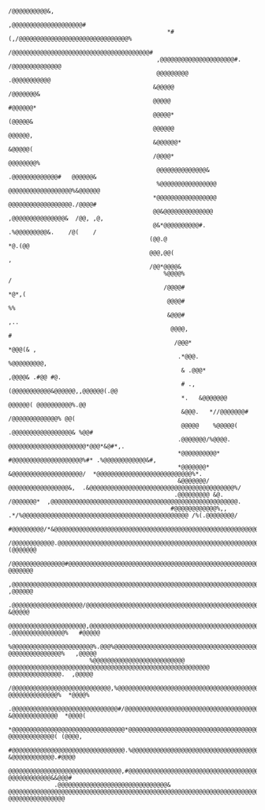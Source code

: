                                                                                                                                                   
                                                                                                                                                      
                                                              /@@@@@@@@@@&,                                                                           
                                                          ,@@@@@@@@@@@@@@@@@@@@#                                                                      
                                                 *#(,/@@@@@@@@@@@@@@@@@@@@@@@@@@@@@@@%                                                                
                                               /@@@@@@@@@@@@@@@@@@@@@@@@@@@@@@@@@@@@@@@#                                                              
                                              ,@@@@@@@@@@@@@@@@@@@@@#.    /@@@@@@@@@@@@@@                                                             
                                              @@@@@@@@@                       .@@@@@@@@@@@                                                            
                                             &@@@@@                               /@@@@@@@&                                                           
                                             @@@@@                                  #@@@@@@*                                                          
                                             @@@@@*                                  (@@@@@&                                                          
                                             @@@@@@                                   @@@@@@,                                                         
                                             &@@@@@@*                                 &@@@@@(                                                         
                                             /@@@@*                                 @@@@@@@@%                                                         
                                              @@@@@@@@@@@@@@&       .@@@@@@@@@@@@@#   @@@@@@&                                                         
                                              %@@@@@@@@@@@@@@@@    @@@@@@@@@@@@@@@@@@%&@@@@@@                                                         
                                             *@@@@@@@@@@@@@@@@@    @@@@@@@@@@@@@@@@@@./@@@@#                                                          
                                             @@&@@@@@@@@@@@@@@     ,@@@@@@@@@@@@@@@&  /@@, ,@,                                                        
                                             @&*@@@@@@@@@@#.         .%@@@@@@@@@&.    /@(    /                                                        
                                            (@@.@                                     *@.(@@                                                          
                                            @@@,@@(                                    ,                                                              
                                            /@@*@@@@&                                                                                                 
                                                %@@@@%                                      /                                                         
                                                /@@@@#                                *@*,(                                                           
                                                 @@@@#                                %%                                                              
                                                 &@@@#                               ,..                                                              
                                                  @@@@,                              #                                                                
                                                   /@@@*                       *@@@(& ,                                                               
                                                    .*@@@.                   %@@@@@@@@@,                                                              
                                                     & .@@@*              ,@@@@& .#@@ #@.                                                             
                                                     # ., (@@@@@@@@@@@&@@@@@@,,@@@@@@(.@@                                                             
                                                     *.   &@@@@@@@  @@@@@@( @@@@@@@@@@%.@@                                                            
                                                     &@@@.   *//@@@@@@@# /@@@@@@@@@@@@@% @@(                                                          
                                                     @@@@@    %@@@@@( .@@@@@@@@@@@@@@@@@& %@@#                                                        
                                                    .@@@@@@@/%@@@@. @@@@@@@@@@@@@@@@@@@@@@*@@@*&@#*,.                                                 
                                                    *@@@@@@@@@@*  #@@@@@@@@@@@@@@@@@@@@%#* .%@@@@@@@@@@@@&#,                                          
                                                    *@@@@@@@*  &@@@@@@@@@@@@@@@@@@@@/  *@@@@@@@@@@@@@@@@@@@@@@@@@@@%*.                                
                                                    &@@@@@@@/ @@@@@@@@@@@@@@@@@&,  .&@@@@@@@@@@@@@@@@@@@@@@@@@@@@@@@@@@@@@@@@@%/                      
                                                   .@@@@@@@@@ &@. /@@@@@@@*  ,@@@@@@@@@@@@@@@@@@@@@@@@@@@@@@@@@@@@@@@@@@@@@@@@@@@@@.                  
                                                  #@@@@@@@@@@@@%,,  .*/%@@@@@@@@@@@@@@@@@@@@@@@@@@@@@@@@@@@@@@@@@@@@@@@ /%(.@@@@@@@@/                 
                                               #@@@@@@@@@/*&@@@@@@@@@@@@@@@@@@@@@@@@@@@@@@@@@@@@@@@@@@@@@@@@@@@@@@@@@@@@@@@@..@@@@@@@%                
                                            /@@@@@@@@@@@@.@@@@@@@@@@@@@@@@@@@@@@@@@@@@@@@@@@@@@@@@@@@@@@@@@@@@@@@@@@@@@@@@@@@* (@@@@@@@               
                                         /@@@@@@@@@@@@@@@#@@@@@@@@@@@@@@@@@@@@@@@@@@@@@@@@@@@@@@@@@@@@@@@@@@@@@@@@@@@@@@@@@@@@/  @@@@@@@              
                                      ,@@@@@@@@@@@@@@@@@@@@@@@@@@@@@@@@@@@@@@@@@@@@@@@@@@@@@@@@@@@@@@@@@@@@@@@@@@(@@@@@@@@@@@@@*  ,@@@@@@             
                                   .@@@@@@@@@@@@@@@@@@@@/@@@@@@@@@@@@@@@@@@@@@@@@@@@@@@@@@@@@@@@@@@@@@@@@@@@@@@@*,@@@@@@@@@@@@@@(   &@@@@@            
                                 @@@@@@@@@@@@@@@@@@@@@@,@@@@@@@@@@@@@@@@@@@@@@@@@@@@@@@@@@@@@@@@@@@@@@@@@@@@@@@@ .@@@@@@@@@@@@@@@%   #@@@@@           
                              %@@@@@@@@@@@@@@@@@@@@@@@%.@@@%@@@@@@@@@@@@@@@@@@@@@@@@@@@@@@@@@@@@@@@@@@@@@@@@@@@%   @@@@@@@@@@@@@@@%   ,@@@@@          
                           %@@@@@@@@@@@@@@@@@@@@@@@@@@ @@@@@@@@@@@@@@@@@@@@@@@@@@@@@@@@@@@@@@@@@@@@@@@@@@@@@@@@@     @@@@@@@@@@@@@@@.  ,@@@@@         
                        /@@@@@@@@@@@@@@@@@@@@@@@@@@@@,%@@@@@@@@@@@@@@@@@@@@@@@@@@@@@@@@@@@@@@@@@@@@@@@@@@@@@@@@@@      @@@@@@@@@@@@@@%  *@@@@%        
                     .@@@@@@@@@@@@@@@@@@@@@@@@@@@@@@#/@@@@@@@@@@@@@@@@@@@@@@@@@@@@@@@@@@@@@@@@@@@@@@@@@@@@@@@@@@@@&      &@@@@@@@@@@@@@  *@@@@(       
                   *@@@@@@@@@@@@@@@@@@@@@@@@@@@@@@@@*@@@@@@@@@@@@@@@@@@@@@@@@@@@@@@@@@@@@@@@@@@@@@@@@@@@@@@@@@@@@@@@@*     @@@@@@@@@@@@@( (@@@@,      
                  #@@@@@@@@@@@@@@@@@@@@@@@@@@@@@@@@.%@@@@@@@@@@@@@@@@@@@@@@@@@@@@@@@@@@@@@@@@@@@@@@@@@@@@@@@@@@@@@@@@@@@,    &@@@@@@@@@@@@.#@@@@      
                  @@@@@@@@@@@@@@@@@@@@@@@@@@@@@@@@,#@@@@@@@@@@@@@@@@@@@@@@@@@@@@@@@@@@@@@@@@@@@@@@@@@@@@@@@@@@@@@@@@@@@@@@@,   @@@@@@@@@@@@&&@@@#     
                 .@@@@@@@@@@@@@@@@@@@@@@@@@@@@@@@& @@@@@@@@@@@@@@@@@@@@@@@@@@@@@@@@@@@@@@@@@@@@@@@@@@@@@@@@@@@@@@@@@@@@@@@@@@@,  @@@@@@@@@@@@@@@@   
